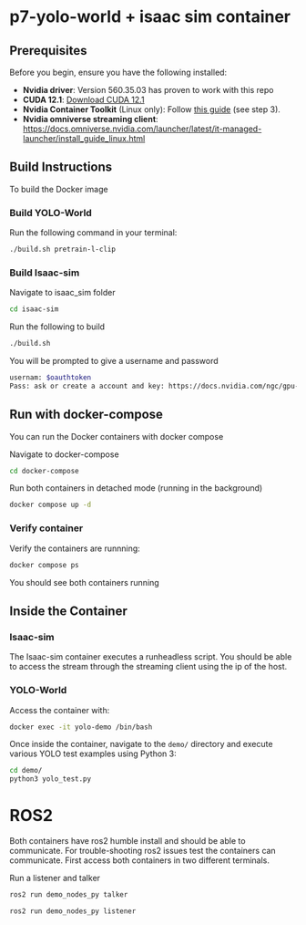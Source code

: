 # p7-yolo-world + isaac sim container 

## Prerequisites

Before you begin, ensure you have the following installed:

- **Nvidia driver**: Version 560.35.03 has proven to work with this repo 
- **CUDA 12.1**: [Download CUDA 12.1](https://developer.nvidia.com/cuda-12-1-0-download-archive)
- **Nvidia Container Toolkit** (Linux only): Follow [this guide](https://docs.omniverse.nvidia.com/isaacsim/latest/installation/install_container.html#container-setup) (see step 3).
- **Nvidia omniverse streaming client**: https://docs.omniverse.nvidia.com/launcher/latest/it-managed-launcher/install_guide_linux.html 


## Build Instructions

To build the Docker image

### Build YOLO-World
Run the following command in your terminal:
```bash
./build.sh pretrain-l-clip
```

### Build Isaac-sim 
Navigate to isaac_sim folder 
```bash
cd isaac-sim
```
Run the following to build 
```bash
./build.sh
```

You will be prompted to give a username and password 
```bash
usernam: $oauthtoken
Pass: ask or create a account and key: https://docs.nvidia.com/ngc/gpu-cloud/ngc-user-guide/index.html#generating-api-key 
```

## Run with docker-compose 

You can run the Docker containers with docker compose 

Navigate to docker-compose
```bash
cd docker-compose
```

Run both containers in detached mode (running in the background)
```bash
docker compose up -d
```

### Verify container
Verify the containers are runnning: 
```bash
docker compose ps
```

You should see both containers running 

## Inside the Container

### Isaac-sim 
The Isaac-sim container executes a runheadless script. You should be able to access the stream through the streaming client using the ip of the host. 

### YOLO-World
Access the container with: 
```bash
docker exec -it yolo-demo /bin/bash
```

Once inside the container, navigate to the `demo/` directory and execute various YOLO test examples using Python 3:
```bash
cd demo/
python3 yolo_test.py
```

# ROS2 
Both containers have ros2 humble install and should be able to communicate. For trouble-shooting ros2 issues test the containers can communicate. First access both containers in two different terminals. 

Run a listener and talker 
```bash
ros2 run demo_nodes_py talker
```
```bash
ros2 run demo_nodes_py listener
```
